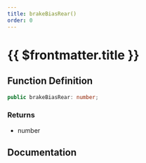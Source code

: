 ```yaml
---
title: brakeBiasRear()
order: 0
---
```


# {{ $frontmatter.title }}

<!--@include: ./brakeBiasRear_partial_header.md-->

## Function Definition

```ts
public brakeBiasRear: number;
```

### Returns

* number

## Documentation

<!--@include: ./brakeBiasRear_partial_footer.md-->

